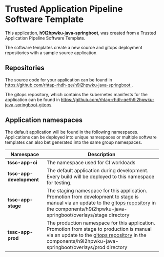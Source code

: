 # Trusted Application Pipeline Software Template

This application, **h9i2hpwku-java-springboot**, was created from a Trusted Application Pipeline Software Template.

The software templates create a new source and gitops deployment repositories with a sample source application. 

## Repositories

The source code for your application can be found in [https://github.com/rhtap-rhdh-qe/h9i2hpwku-java-springboot ](https://github.com/rhtap-rhdh-qe/h9i2hpwku-java-springboot ).
 
The gitops repository, which contains the kubernetes manifests for the application can be found in 
[https://github.com/rhtap-rhdh-qe/h9i2hpwku-java-springboot-gitops ](https://github.com/rhtap-rhdh-qe/h9i2hpwku-java-springboot-gitops ) 

## Application namespaces 

The default application will be found in the following namespaces. Applications can be deployed into unique namespaces or multiple software templates can also bet generated into the same group namespaces.  

|  Namespace   |  Description   |  
| -------- | -------- |
| **tssc-app-ci** | The namespace used for CI workloads |
| **tssc-app-development** | The default application during development. Every build will be deployed to this namespace for testing. |
| **tssc-app-stage** | The staging namespace for this application. Promotion from development to stage is manual via an update to the [gitops repository](https://github.com/rhtap-rhdh-qe/h9i2hpwku-java-springboot-gitops ) in the components/h9i2hpwku-java-springboot/overlays/stage directory |
| **tssc-app-prod** | The production namespace for this application. Promotion from stage to production is manual via an update to the [gitops repository](https://github.com/rhtap-rhdh-qe/h9i2hpwku-java-springboot-gitops ) in the components/h9i2hpwku-java-springboot/overlays/prod directory |